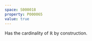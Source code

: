 ```yaml
---
space: S000018
property: P000065
value: true
---
```


Has the cardinality of $\mathbb R$ by construction.
